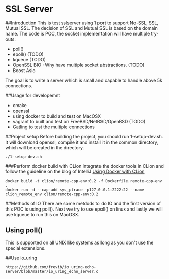 # SSL Server
##Introduction
This is test sslserver using 1 port to support No-SSL, SSL, Mutual SSL. The decision of SSL and Mutual SSL is based on the domain name. 
The code is POC, the socket implementation will have multiple try-outs:
- poll()
- epoll() (TODO)
- kqueue  (TODO)
- OpenSSL BIO : Why have multiple socket abstractions.  (TODO)
- Boost Asio

The goal is to write a server which is small and capable to handle above 5k connections.

##Usage for developemnt
- cmake
- openssl
- using docker to build and test on MacOSX
- vagrant to built and test on FreeBSD/NetBSD/OpenBSD (TODO)
- Gatling to test the multiple connections

##Project setup
Before building the project, you should run 1-setup-dev.sh. It will download openssl, compile it and install it in the common directory, which will be created in the directory.
 
```shell script
./1-setup-dev.sh
```

###Perform docker build with CLion
Integrate the docker tools in CLion and follow the guideline on the blog of IntelliJ [Using Docker with CLion](https://blog.jetbrains.com/clion/2020/01/using-docker-with-clion/)

```
docker build -t clion/remote-cpp-env:0.2 -f Dockerfile.remote-cpp-env .
docker run -d --cap-add sys_ptrace -p127.0.0.1:2222:22 --name clion_remote_env clion/remote-cpp-env:0.2
```

##Methods of IO
There are some metdods to do IO and the first version of this POC is using poll(). Next we try to use epoll() on linux and lastly we will use kqueue to run this on MacOSX.

## Using poll()
This is supported on all UNIX like systems as long as you don't use the special extensions.

##Use io_uring

```
https://github.com/frevib/io_uring-echo-server/blob/master/io_uring_echo_server.c
```